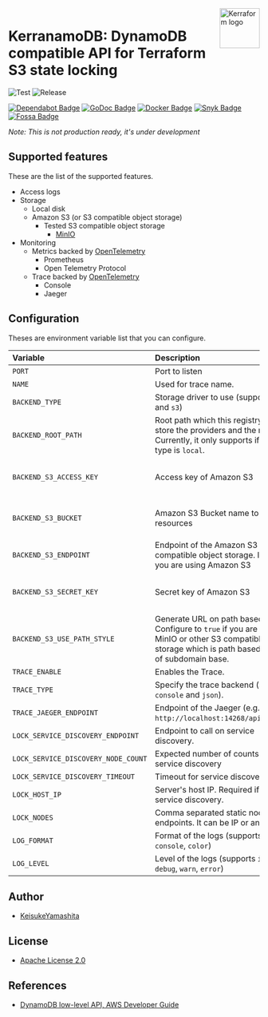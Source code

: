 <a href="https://github.com/kerraform">
    <img src="https://avatars.githubusercontent.com/u/82173916?s=200&v=4" alt="Kerraform logo" title="Terraform" align="right" height="80" />
</a>

# KerranamoDB: DynamoDB compatible API for Terraform S3 state locking

![Test](https://github.com/kerraform/kerranamodb//workflows/CI/badge.svg)
![Release](https://github.com/kerraform/kerranamodb//actions/workflows/release.yml/badge.svg)

[![Dependabot Badge][Dependabot Icon]][Dependabot]
[![GoDoc Badge][GoDoc Icon]][GoDoc]
[![Docker Badge][Docker Icon]][Docker]
[![Snyk Badge][Snyk Icon]][Snyk]
[![Fossa Badge][Fossa Icon]][Fossa]

*Note: This is not production ready, it's under development*

## Supported features

These are the list of the supported features.

* Access logs
* Storage
  * Local disk
  * Amazon S3 (or S3 compatible object storage)
    * Tested S3 compatible object storage
      * [MinIO](https://min.io/)
* Monitoring
  * Metrics backed by [OpenTelemetry](https://opentelemetry.io/)
    * Prometheus
    * Open Telemetry Protocol
  * Trace backed by [OpenTelemetry](https://opentelemetry.io/)
    * Console
    * Jaeger

## Configuration

Theses are environment variable list that you can configure.

| Variable  | Description | Type| Default |
|:----|:----|:----|:---|
| `PORT`  | Port to listen | `int` | `5000` |
| `NAME` | Used for trace name. | `string` | `kerranamodb` |
| `BACKEND_TYPE` | Storage driver to use (supports `local` and `s3`) | `string` | (required) |
| `BACKEND_ROOT_PATH` | Root path which this registry will store the providers and the modules. Currently, it only supports if backend type is `local`. | `string` | `.` |
| `BACKEND_S3_ACCESS_KEY` | Access key of Amazon S3 | `string` |  - (Required if `BACKEND_TYPE` is `s3`) |
| `BACKEND_S3_BUCKET` | Amazon S3 Bucket name to store the resources | `string` |  - (Required if `BACKEND_TYPE` is `s3`) |
| `BACKEND_S3_ENDPOINT` | Endpoint of the Amazon S3 compatible object storage. Ignore if you are using Amazon S3  | `string` |  |
| `BACKEND_S3_SECRET_KEY` | Secret key of Amazon S3 | `string` |  - (Required if `BACKEND_TYPE` is `s3`) |
| `BACKEND_S3_USE_PATH_STYLE` | Generate URL on path based. Configure to `true` if you are using MinIO or other S3 compatible object storage which is path based instead of subdomain base. | `bool` |  `false` |
| `TRACE_ENABLE` | Enables the Trace. | `bool` | `false` |
| `TRACE_TYPE` | Specify the trace backend (supports `console` and `json`). | `string` | `console` |
| `TRACE_JAEGER_ENDPOINT` | Endpoint of the Jaeger (e.g. `http://localhost:14268/api/traces`). | `string` | (required) |
| `LOCK_SERVICE_DISCOVERY_ENDPOINT` | Endpoint to call on service discovery. | `string` | |
| `LOCK_SERVICE_DISCOVERY_NODE_COUNT` | Expected number of counts on service discovery | `int` |  |
| `LOCK_SERVICE_DISCOVERY_TIMEOUT` | Timeout for service discovery.  | `int` | |
| `LOCK_HOST_IP` | Server's host IP. Required if using service discovery. | `string` |  |
| `LOCK_NODES` | Comma separated static node endpoints. It can be IP or any URL. | `string` | |
| `LOG_FORMAT` | Format of the logs (supports `json`, `console`, `color`) | `string` | `json` |
| `LOG_LEVEL` | Level of the logs (supports `info`, `debug`, `warn`, `error`) | `string` | `info` |

## Author

* [KeisukeYamashita](https://github.com/KeisukeYamashita)

## License

* [Apache License 2.0](./LICENSE)

## References

* [DynamoDB low-level API, AWS Developer Guide](https://docs.aws.amazon.com/amazondynamodb/latest/developerguide/Programming.LowLevelAPI.html)

<!-- Badge section -->
[Dependabot Icon]: https://img.shields.io/badge/-Dependabot-025E8C?style=flat-square&logo=dependabot&logoColor=white
[Dependabot]: https://github.com/kerraform/kerranamodb//security/dependabot

[GoDoc Icon]: https://img.shields.io/badge/-Go-00ADD8?style=flat-square&logo=go&logoColor=white
[GoDoc]: xxx

[Docker Icon]: https://img.shields.io/badge/-Docker-2496ED?style=flat-square&logo=docker&logoColor=white
[Docker]: xxx

[Snyk Icon]: https://img.shields.io/badge/-Snyk-4C4A73?style=flat-square&logo=snyk&logoColor=white
[Snyk]: xxx

[Fossa Icon]: https://img.shields.io/badge/-Fossa-289E6D?style=flat-square&logo=fossa&logoColor=white
[Fossa]: xxx
